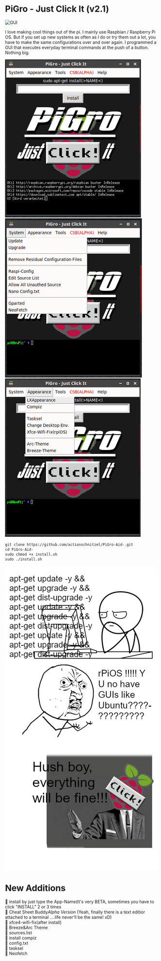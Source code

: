 
# PiGro - Just Click It (v2.1)
![GUI](https://www.actionschnitzel.de/.cm4all/uproc.php/0/Pi/.raspi-aid.png/picture-2600?_=175beb21be8)

I love making cool things out of the pi. I mainly use Raspbian / Raspberry Pi OS. But if you set up new systems as often as I do or try them out a lot, you have to make the same configurations over and over again. I programmed a GUI that executes everyday terminal commands at the push of a button. Nothing big.


![GUI](https://github.com/actionschnitzel/tingsandstuff/blob/main/Bildschirmfoto_2020-11-15_03-20-27.png)
![GUI](https://github.com/actionschnitzel/tingsandstuff/blob/main/Bildschirmfoto_2020-11-15_03-19-25.png)
![GUI](https://github.com/actionschnitzel/tingsandstuff/blob/main/Bildschirmfoto_2020-11-15_03-20-54.png)

```
git clone https://github.com/actionschnitzel/PiGro-Aid-.git
cd PiGro-Aid-
sudo chmod +x install.sh
sudo ./install.sh
```

![GUI](https://github.com/actionschnitzel/tingsandstuff/blob/main/pigromeme.png)



# New Additions
:metal: install by just type the App-Name(It's very BETA, sometimes you have to click "INSTALL" 2 or 3 times    
:metal: Cheat Sheet Buddy*Alpha Version* (Yeah, finally there is a text editior attached to a terminal ....life never'll be the same! xD)    
:metal: xfce4-wifi-fix(after install)    
:metal: Breeze&Arc Theme    
:metal: sources.list    
:metal: install compiz    
:metal: config.txt    
:metal: tasksel    
:metal: Neofetch    


